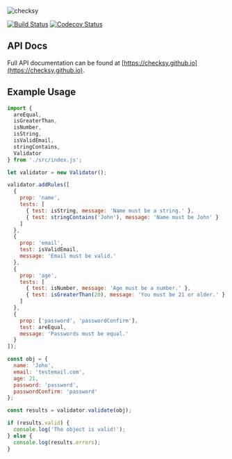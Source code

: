 ![checksy](https://i.imgur.com/ZQgJPJ8.png)

[![Build Status](https://travis-ci.org/checksy/checksy.svg?branch=master)](https://travis-ci.org/checksy/checksy) [![Codecov Status](https://codecov.io/gh/checksy/checksy/branch/master/graph/badge.svg)](https://codecov.io/gh/checksy/checksy/branch/master)

## API Docs

Full API documentation can be found at [https://checksy.github.io](https://checksy.github.io).

## Example Usage

```javascript
import {
  areEqual,
  isGreaterThan,
  isNumber,
  isString,
  isValidEmail,
  stringContains,
  Validator
} from './src/index.js';

let validator = new Validator();

validator.addRules([
  {
    prop: 'name',
    tests: [
      { test: isString, message: 'Name must be a string.' },
      { test: stringContains('John'), message: 'Name must be John' }
    ]
  },
  {
    prop: 'email',
    test: isValidEmail,
    message: 'Email must be valid.'
  },
  {
    prop: 'age',
    tests: [
      { test: isNumber, message: 'Age must be a number.' },
      { test: isGreaterThan(20), message: 'You must be 21 or older.' }
    ]
  },
  {
    prop: ['password', 'passwordConfirm'],
    test: areEqual,
    message: 'Passwords must be equal.'
  }
]);

const obj = {
  name: 'John',
  email: 'testemail.com',
  age: 21,
  password: 'password',
  passwordConfirm: 'password'
};

const results = validator.validate(obj);

if (results.valid) {
  console.log('The object is valid!');
} else {
  console.log(results.errors);
}
```
